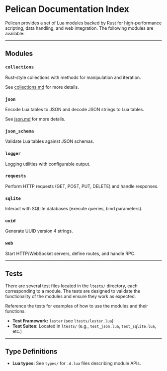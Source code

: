 # Pelican Documentation Index

Pelican provides a set of Lua modules backed by Rust for high-performance scripting, data handling, and web integration.
The following modules are available:

---

## Modules

### `collections`

Rust-style collections with methods for manipulation and iteration.

See [collections.md](collections.md) for more details.

### `json`

Encode Lua tables to JSON and decode JSON strings to Lua tables.

See [json.md](json.md) for more details.

### `json_schema`

Validate Lua tables against JSON schemas.

### `logger`

Logging utilities with configurable output.

### `requests`

Perform HTTP requests (GET, POST, PUT, DELETE) and handle responses.

### `sqlite`

Interact with SQLite databases (execute queries, bind parameters).

### `uuid`

Generate UUID version 4 strings.

### `web`

Start HTTP/WebSocket servers, define routes, and handle RPC.

---

## Tests

There are several test files located in the `ltests/` directory, each corresponding to a module. The tests are designed
to validate the functionality of the modules and ensure they work as expected.

Reference the tests for examples of how to use the modules and their functions.

- **Test Framework:** `lester` (see `ltests/lester.lua`)
- **Test Suites:** Located in `ltests/` (e.g., `test_json.lua`, `test_sqlite.lua`, etc.)

---

## Type Definitions

- **Lua types:** See `types/` for `.d.lua` files describing module APIs.